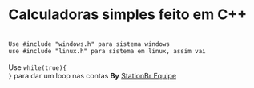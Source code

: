 <h1>Calculadoras simples feito em C++</h1><br>
<code>Use #include "windows.h" para sistema windows</code><br>
<code>use #include "linux.h" para sistema em linux, assim vai</code><br>
<br>Use <code>while(true){
}</code> para dar um loop nas contas
<b>By</b> <a href="https://paulostationbr.xyz">StationBr Equipe</a>
